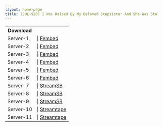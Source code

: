 ```yaml
---
layout: home-page
title: (JUL-920) I Was Raised By My Beloved Stepsister And She Was Stolen Away By My Worst Friend… Nao Jinguji
---
```


<table><tbody>
<tr>
<th>Download</th>
</tr>
<tr>
<td>Server-1</td>
<td>| <a href="https://smartshare.tv/f/w7-recn46x32qj5" target="_blank">Fembed</a></td>
</tr>
<tr>
<td>Server-2</td>
<td>| <a href="https://vanfem.com/f/424q1fzr6g5dmlq?asgtbndr=1" target="_blank">Fembed</a></td>
</tr>
<tr>
<td>Server-3</td>
<td>| <a href="https://watchjavnow.xyz/f/68xl7t0lnxqlx8q" target="_blank">Fembed</a></td>
</tr>
<tr>
<td>Server-4</td>
<td>| <a href="https://mycloudzz.com/f/5j6e7cdpg7w8j-m" target="_blank">Fembed</a></td>
</tr>
<tr>
<td>Server-5</td>
<td>| <a href="https://mycloudzz.com/f/nxgwlu2gqy10yqe" target="_blank">Fembed</a></td>
</tr>
<tr>
<td>Server-6</td>
<td>| <a href="https://mycloudzz.com/f/jxgr2ud-1x341le" target="_blank">Fembed</a></td>
</tr>
<tr>
<td>Server-7</td>
<td>| <a href="https://streamsb.net/d/xkzop9cxrzm1.html" target="_blank">StreamSB</a></td>
</tr>
<tr>
<td>Server-8</td>
<td>| <a href="https://javside.com/d/nqyw19k3be5p.html" target="_blank">StreamSB</a></td>
</tr>
<tr>
<td>Server-9</td>
<td>| <a href="https://tubesb.com/d/phel2oxkcnzw.html" target="_blank">StreamSB</a></td>
</tr>
<tr>
<td>Server-10</td>
<td>| <a href="https://streamtape.com/v/9bmdbgmQ9mha4WP/JUL-920.mp4 " target="_blank">Streamtape</a></td>
</tr>
<tr>
<td>Server-11</td>
<td>| <a href="https://streamtape.com/v/b7PZDQqVJ9tPbdA" target="_blank">Streamtape</a></td>
</tr>
</tbody></table>
